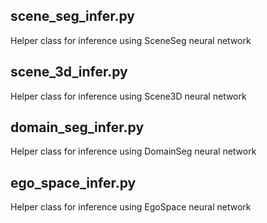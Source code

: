 ## scene_seg_infer.py

Helper class for inference using SceneSeg neural network

## scene_3d_infer.py

Helper class for inference using Scene3D neural network

## domain_seg_infer.py

Helper class for inference using DomainSeg neural network

## ego_space_infer.py

Helper class for inference using EgoSpace neural network